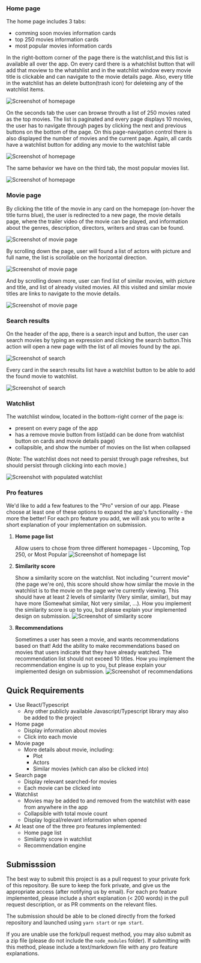 
### Home page
The home page includes 3 tabs:
- comming soon movies information cards
- top 250 movies information cards
- most popular movies information cards

In the right-bottom corner of the page there is the watchlist,and this list is available all over the app.
On every card there is a whatchlist button that will add that moview to the whatshlist and in the watchlist window every movie title is clickable and can navigate to the movie details page. Also, every title in the watchlist has an delete button(trash icon) for deleteing any of the watchlist items.

![Screenshot of homepage](/screenshots/homepage.png?raw=true)

On the seconds tab the user can browse throuth a list of 250 movies rated as the top movies.
The list is paginated and every page displays 10 movies, the user has to navigate through pages by clicking the next and previous 
buttons on the bottom of the page. On this page-navigation control there is also displayed the number of movies and the current page.
Again, all cards have a watchlist button for adding any movie to the watchlist table

![Screenshot of homepage](/screenshots/homepage-top250.png?raw=true)

The same behavior we have on the third tab, the most popular movies list.

![Screenshot of homepage](/screenshots/homepage-mostPopular.png?raw=true)

### Movie page
By clicking the title of the movie in any card on the homepage (on-hover the title turns blue), the user is redirected to a new page,
the movie details page, where the trailer video of the movie can be played, and information about the genres, description, directors, writers and stras can be found.

![Screenshot of movie page](/screenshots/moviepage1.png?raw=true)

By scrolling down the page, user will found a list of actors with picture and full name, the list is scrollable on the horizontal direction.

![Screenshot of movie page](/screenshots/moviepage2.png?raw=true)

And by scrolling down more, user can find list of similar movies, with picture and title, and list of already visited movies.
All this visited and similar movie titles are links to navigate to the movie details.

![Screenshot of movie page](/screenshots/moviepage3.png?raw=true)

### Search results
On the header of the app, there is a search input and button, the user can search movies by typing an expression and clicking the search button.This action will open a new page with the list of all movies found by the api.

![Screenshot of search](/screenshots/search-input.png?raw=true)

Every card in the search results list have a watchlist button to be able to add the found movie to watchlist.

![Screenshot of search](/screenshots/search-results.png?raw=true)

### Watchlist
The watchlist window, located in the bottom-right corner of the page is:
- present on every page of the app
- has a remove movie button from list(add can be done from watchlist button on cards and movie details page)
- collapsible, and show the number of movies on the list when collapsed

(Note: The watchlist does not need to persist through page refreshes, but should persist through clicking into each movie.)

![Screenshot with populated watchlist](/screenshots/watchlist.png?raw=true)

### Pro features
We'd like to add a few features to the "Pro" version of our app.  Please choose at least one of these options to expand the app's functionality - the more the better!  For each pro feature you add, we will ask you to write a short explanation of your implementation on submission.

1. **Home page list**

    Allow users to chose from three different homepages - Upcoming, Top 250, or Most Popular
    ![Screenshot of homepage list](/screenshots/homepage-options.png?raw=true)

2. **Similarity score**

    Show a similarity score on the watchlist. Not including "current movie" (the page we're on), this score should show how similar the movie in the watchlist is to the movie on the page we're currently viewing. This should have at least 2 levels of similarity (Very similar, similar), but may have more (Somewhat similar, Not very similar, ...).  How you implement the similarity score is up to you, but please explain your implemented design on submission.
    ![Screenshot of similarity score](/screenshots/similarity.png?raw=true)

3. **Recommendations**

    Sometimes a user has seen a movie, and wants recommendations based on that!  Add the ability to make recommendations based on movies that users indicate that they have already watched.  The recommendation list should not exceed 10 titles.  How you implement the recommendation engine is up to you, but please explain your implemented design on submission.
    ![Screenshot of recommendations](/screenshots/recs.png?raw=true)

## Quick Requirements
- Use React/Typescript
    - Any other publicly available Javascript/Typescript library may also be added to the project
- Home page
    - Display information about movies
    - Click into each movie
- Movie page
    - More details about movie, including:
        - Plot
        - Actors
        - Similar movies (which can also be clicked into)
- Search page
    - Display relevant searched-for movies
    - Each movie can be clicked into
- Watchlist
    - Movies may be added to and removed from the watchlist with ease from anywhere in the app
    - Collapsible with total movie count
    - Display logical/relevant information when opened
- At least one of the three pro features implemented:
    - Home page list
    - Similarity score in watchlist
    - Recommendation engine

## Submisssion
The best way to submit this project is as a pull request to your private fork of this repository.  Be sure to keep the fork private, and give us the appropriate access (after notifying us by email).  For each pro feature implemented, please include a short explanation (< 200 words) in the pull request description, or as PR comments on the relevant files.

The submission should be able to be cloned directly from the forked repository and launched using `yarn start` or `npm start`.

If you are unable use the fork/pull request method, you may also submit as a zip file (please do not include the `node_modules` folder).  If submitting with this method, please include a text/markdown file with any pro feature explanations.

